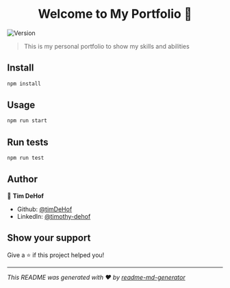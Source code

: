 <h1 align="center">Welcome to My Portfolio 👋</h1>
<p>
  <img alt="Version" src="https://img.shields.io/badge/version-0.1.0-blue.svg?cacheSeconds=2592000" />
</p>

> This is my personal portfolio to show my skills and abilities

## Install

```sh
npm install
```

## Usage

```sh
npm run start
```

## Run tests

```sh
npm run test
```

## Author

👤 **Tim DeHof**

* Github: [@timDeHof](https://github.com/timDeHof)
* LinkedIn: [@timothy-dehof](https://linkedin.com/in/timothy-dehof)

## Show your support

Give a ⭐️ if this project helped you!

***
_This README was generated with ❤️ by [readme-md-generator](https://github.com/kefranabg/readme-md-generator)_